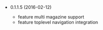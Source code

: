 * 0.1.1.5 (2016-02-12)

  * feature multi magazine support
  * feature toplevel navigation integration
